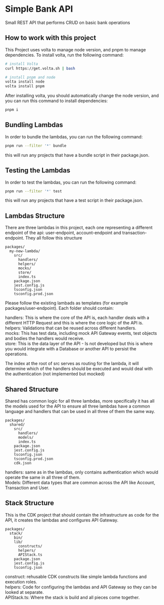 # Simple Bank API

Small REST API that performs CRUD on basic bank operations

## How to work with this project

This Project uses volta to manage node version, and pnpm to manage dependencies. To install volta, run the following command:

```bash
# install Volta
curl https://get.volta.sh | bash

# install pnpm and node
volta install node
volta install pnpm
```

After installing volta, you should automatically change the node version, and you can run this command to install dependencies:

```bash
pnpm i
```

## Bundling Lambdas

In order to bundle the lambdas, you can run the following command:

```bash
pnpm run --filter '*' bundle
```

this will run any projects that have a bundle script in their package.json.

## Testing the Lambdas

In order to test the lambdas, you can run the following command:

```bash
pnpm run --filter '*' test
```

this will run any projects that have a test script in their package.json.

## Lambdas Structure

There are three lambdas in this project, each one representing a different endpoint of the api: user-endpoint, account-endpoint and transaction-endpoint. They all follow this structure

```
packages/
  my-new-lambda/
    src/
      handlers/
      helpers/
      mocks/
      store/
      index.ts
    package.json
    jest.config.js
    tsconfig.json
    tsconfig.prod.json
```

Please follow the existing lambads as templates (for example packages/user-endpoint). Each folder should contain: <br />

handlers: This is where the core of the API is, each handler deals with a different HTTP Request and this is where the core logic of the API is. <br />
helpers: Validations that can be reused across different handlers. <br />
mocks: This has test data, including mock API Gateway events, test objects and bodies the handlers would receive. <br />
store: This is the data layer of the API - Is not developed but this is where you would integrate with a Database or another API to persist the operations. <br />

The index at the root of src serves as routing for the lambda, it will determine which of the handlers should be executed and would deal with the authentication (not implemented but mocked)

## Shared Structure

Shared has common logic for all three lambdas, more specifically it has all the models used for the API to ensure all three lambdas have a common language and handlers that can be used in all three of them the same way.

```
packages/
  shared/
    src/
      handlers/
      models/
      index.ts
    package.json
    jest.config.js
    tsconfig.json
    tsconfig.prod.json
    cdk.json
```

handlers: same as in the lambdas, only contains authentication which would operate the same in all three of them. <br />
Models: Different data types that are common across the API like Account, Transaction and User. <br />

## Stack Structure

This is the CDK project that should contain the infrastructure as code for the API, it creates the lambdas and configures API Gateway.

```
packages/
  stack/
    bin/
    lib/
      constructs/
      helpers/
      APIStack.ts
    package.json
    jest.config.js
    tsconfig.json
```

construct: rehusable CDK constructs like simple lambda functions and execution roles. <br />
helpers: Code for configuring the lambdas and API Gateway so they can be looked at separate. <br />
APIStack.ts: Where the stack is build and all pieces come together. <br />
